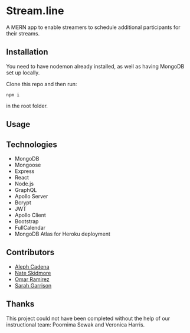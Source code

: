 # Stream.line

A MERN app to enable streamers to schedule additional participants for their streams.

## Installation

You need to have nodemon already installed, as well as having MongoDB set up locally.

Clone this repo and then run:

```npm i```

in the root folder.

## Usage

## Technologies

- MongoDB
- Mongoose
- Express
- React
- Node.js
- GraphQL
- Apollo Server
- Bcrypt
- JWT
- Apollo Client
- Bootstrap
- FullCalendar
- MongoDB Atlas for Heroku deployment

## Contributors

- [Aleph Cadena](https://github.com/AlephCadena)
- [Nate Skidmore](https://github.com/nskidmore7)
- [Omar Ramirez](https://github.com/BossyLemon0)
- [Sarah Garrison](https://github.com/segarrison)

## Thanks

This project could not have been completed without the help of our instructional team: Poornima Sewak and Veronica Harris.
